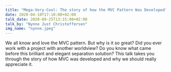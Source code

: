 ```yaml
---
title: "Mega-Very-Cool: The story of how the MVC Pattern Was Developed"
date: 2020-04-10T17:10:00+02:00
talk_date: 2020-09-25T13:15:00+02:00
talk_by: "Nynne Just Christoffersen"
img_name: "nynne.jpeg"
---
```


We all know and love the MVC pattern. But why is it so great? Did you ever work
with a project with another worldview? Do you know what came before this
brilliant and elegant separation solution? This talk takes you through the story
of how MVC was developed and why we should really appreciate it.

